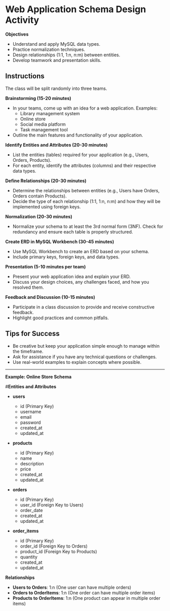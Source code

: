 # Web Application Schema Design Activity

**Objectives**
- Understand and apply MySQL data types.
- Practice normalization techniques.
- Design relationships (1:1, 1:n, n:m) between entities.
- Develop teamwork and presentation skills.

## Instructions
The class will be split randomly into three teams.

**Brainstorming (15-20 minutes)**
- In your teams, come up with an idea for a web application. Examples:
  - Library management system
  - Online store
  - Social media platform
  - Task management tool
- Outline the main features and functionality of your application.

**Identify Entities and Attributes (20-30 minutes)**
- List the entities (tables) required for your application (e.g., Users, Orders, Products).
- For each entity, identify the attributes (columns) and their respective data types.

**Define Relationships (20-30 minutes)**
- Determine the relationships between entities (e.g., Users have Orders, Orders contain Products).
- Decide the type of each relationship (1:1, 1:n, n:m) and how they will be implemented using foreign keys.

**Normalization (20-30 minutes)**
- Normalize your schema to at least the 3rd normal form (3NF). Check for redundancy and ensure each table is properly structured.

**Create ERD in MySQL Workbench (30-45 minutes)**
- Use MySQL Workbench to create an ERD based on your schema.
- Include primary keys, foreign keys, and data types.

**Presentation (5-10 minutes per team)**
- Present your web application idea and explain your ERD.
- Discuss your design choices, any challenges faced, and how you resolved them.

**Feedback and Discussion (10-15 minutes)**
- Participate in a class discussion to provide and receive constructive feedback.
- Highlight good practices and common pitfalls.

## Tips for Success
- Be creative but keep your application simple enough to manage within the timeframe.
- Ask for assistance if you have any technical questions or challenges.
- Use real-world examples to explain concepts where possible.

---

**Example: Online Store Schema**

#**Entities and Attributes**
- **users**
  - id (Primary Key)
  - username
  - email
  - password
  - created_at
  - updated_at

- **products**
  - id (Primary Key)
  - name
  - description
  - price
  - created_at
  - updated_at

- **orders**
  - id (Primary Key)
  - user_id (Foreign Key to Users)
  - order_date
  - created_at
  - updated_at

- **order_items**
  - id (Primary Key)
  - order_id (Foreign Key to Orders)
  - product_id (Foreign Key to Products)
  - quantity
  - created_at
  - updated_at

**Relationships**
- **Users to Orders**: 1:n (One user can have multiple orders)
- **Orders to OrderItems**: 1:n (One order can have multiple order items)
- **Products to OrderItems**: 1:n (One product can appear in multiple order items)
